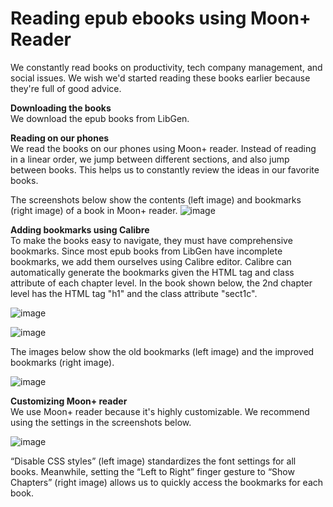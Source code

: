 # Reading epub ebooks using Moon+ Reader

We constantly read books on productivity, tech company management, and social issues. We wish we'd started reading these books earlier because they're full of good advice.  

**Downloading the books**   
We download the epub books from LibGen.  

**Reading on our phones**   
We read the books on our phones using Moon+ reader. Instead of reading in a linear order, we jump between different sections, and also jump between books. This helps us to constantly review the ideas in our favorite books.  

The screenshots below show the contents (left image) and bookmarks (right image) of a book in Moon+ reader. 
![image](https://github.com/maximilian-ho/articles/assets/94465856/a6d21190-3a2c-4fa5-898a-17d3b55e9b6f)  


**Adding bookmarks using Calibre**  
To make the books easy to navigate, they must have comprehensive bookmarks. Since most epub books from LibGen have incomplete bookmarks, we add them ourselves using Calibre editor. Calibre can automatically generate the bookmarks given the HTML tag and class attribute of each chapter level. In the book shown below, the 2nd chapter level has the HTML tag "h1" and the class attribute "sect1c". 

![image](https://github.com/maximilian-ho/articles/assets/94465856/0c64fae6-3629-4eef-9774-d5c3f0dd88d1)

![image](https://github.com/maximilian-ho/articles/assets/94465856/dba68d28-4ef6-4c86-ae1b-e6ed6d0a1dba)  

The images below show the old bookmarks (left image) and the improved bookmarks (right image). 

![image](https://github.com/maximilian-ho/articles/assets/94465856/e5299fcb-d05c-442a-9bb2-658e578d45c5)


**Customizing Moon+ reader**  
We use Moon+ reader because it's highly customizable. We recommend using the settings in the screenshots below.

![image](https://github.com/maximilian-ho/articles/assets/94465856/23427005-ccfd-4632-9cfb-eb38fb1cec4b)

“Disable CSS styles” (left image) standardizes the font settings for all books. Meanwhile, setting the “Left to Right” finger gesture to “Show Chapters” (right image) allows us to quickly access the bookmarks for each book.  


